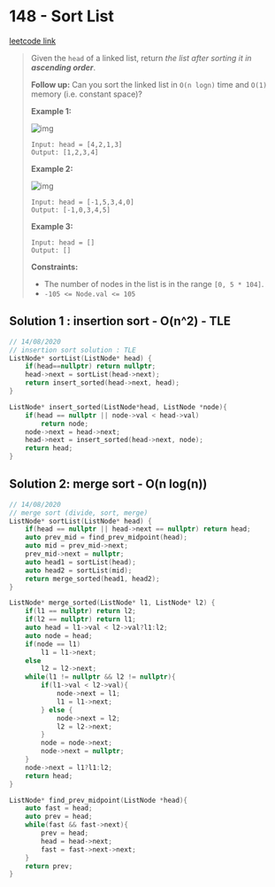 # 148 - Sort List

[leetcode link](https://leetcode.com/problems/sort-list/)

> Given the `head` of a linked list, return *the list after sorting it in **ascending order***.
>
> **Follow up:** Can you sort the linked list in `O(n logn)` time and `O(1)` memory (i.e. constant space)?
>
> **Example 1:**
>
> ![img](https://assets.leetcode.com/uploads/2020/09/14/sort_list_1.jpg)
>
> ```
> Input: head = [4,2,1,3]
> Output: [1,2,3,4]
> ```
>
> **Example 2:**
>
> ![img](https://assets.leetcode.com/uploads/2020/09/14/sort_list_2.jpg)
>
> ```
> Input: head = [-1,5,3,4,0]
> Output: [-1,0,3,4,5]
> ```
>
> **Example 3:**
>
> ```
> Input: head = []
> Output: []
> ```
>
> **Constraints:**
>
> - The number of nodes in the list is in the range `[0, 5 * 104]`.
> - `-105 <= Node.val <= 105`

## Solution 1 : insertion sort - O(n^2) - TLE

```cpp
// 14/08/2020
// insertion sort solution : TLE
ListNode* sortList(ListNode* head) {
    if(head==nullptr) return nullptr;
    head->next = sortList(head->next);
    return insert_sorted(head->next, head);
}

ListNode* insert_sorted(ListNode*head, ListNode *node){
    if(head == nullptr || node->val < head->val)
        return node;
    node->next = head->next;
    head->next = insert_sorted(head->next, node);
    return head;
}
```
## Solution 2: merge sort - O(n log(n))

```cpp
// 14/08/2020
// merge sort (divide, sort, merge)
ListNode* sortList(ListNode* head) {    
    if(head == nullptr || head->next == nullptr) return head; 
    auto prev_mid = find_prev_midpoint(head);
    auto mid = prev_mid->next;
    prev_mid->next = nullptr;
    auto head1 = sortList(head);
    auto head2 = sortList(mid);
    return merge_sorted(head1, head2);
}

ListNode* merge_sorted(ListNode* l1, ListNode* l2) {
    if(l1 == nullptr) return l2;
    if(l2 == nullptr) return l1;
    auto head = l1->val < l2->val?l1:l2;
    auto node = head;
    if(node == l1)
        l1 = l1->next;
    else
        l2 = l2->next;
    while(l1 != nullptr && l2 != nullptr){
        if(l1->val < l2->val){
            node->next = l1;
            l1 = l1->next;
        } else {
            node->next = l2;
            l2 = l2->next;
        }
        node = node->next;
        node->next = nullptr;
    }
    node->next = l1?l1:l2;
    return head;
}

ListNode* find_prev_midpoint(ListNode *head){
    auto fast = head;
    auto prev = head;
    while(fast && fast->next){
        prev = head;
        head = head->next;
        fast = fast->next->next;
    }
    return prev;
}
```